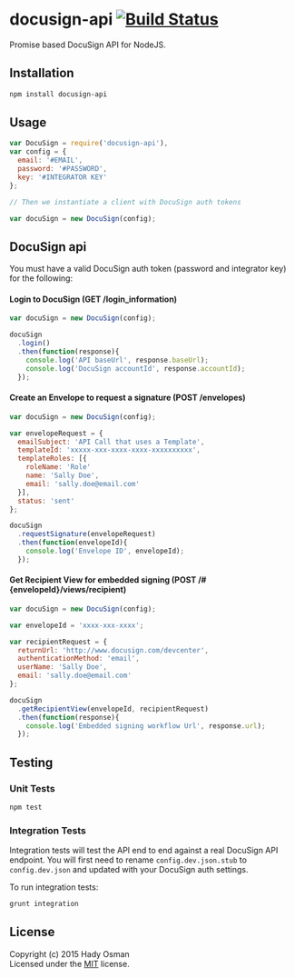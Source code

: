 # docusign-api [![Build Status](https://travis-ci.org/hadynz/docusign-api.svg)](https://travis-ci.org/hadynz/docusign-api)

Promise based DocuSign API for NodeJS.

## Installation

```bash
npm install docusign-api
```

## Usage

```js
var DocuSign = require('docusign-api'),
var config = {
  email: '#EMAIL',
  password: '#PASSWORD',
  key: '#INTEGRATOR KEY'
};

// Then we instantiate a client with DocuSign auth tokens

var docuSign = new DocuSign(config);
```

## DocuSign api

You must have a valid DocuSign auth token (password and integrator key) for the following:

#### Login to DocuSign (GET /login_information)

```js
var docuSign = new DocuSign(config);

docuSign
  .login()
  .then(function(response){
    console.log('API baseUrl', response.baseUrl);
    console.log('DocuSign accountId', response.accountId);
  });
```

#### Create an Envelope to request a signature  (POST /envelopes)

```js
var docuSign = new DocuSign(config);

var envelopeRequest = {
  emailSubject: 'API Call that uses a Template',
  templateId: 'xxxxx-xxx-xxxx-xxxx-xxxxxxxxxx',
  templateRoles: [{
    roleName: 'Role'
    name: 'Sally Doe',
    email: 'sally.doe@email.com'
  }],
  status: 'sent'
};

docuSign
  .requestSignature(envelopeRequest)
  .then(function(envelopeId){
    console.log('Envelope ID', envelopeId);
  });
```

#### Get Recipient View for embedded signing (POST /#{envelopeId}/views/recipient)

```js
var docuSign = new DocuSign(config);

var envelopeId = 'xxxx-xxx-xxxx';

var recipientRequest = {
  returnUrl: 'http://www.docusign.com/devcenter',
  authenticationMethod: 'email',
  userName: 'Sally Doe',
  email: 'sally.doe@email.com'
};

docuSign
  .getRecipientView(envelopeId, recipientRequest)
  .then(function(response){
    console.log('Embedded signing workflow Url', response.url);
  });
```

## Testing

### Unit Tests

```bash
npm test
```

### Integration Tests

Integration tests will test the API end to end against a real DocuSign API endpoint. You will first 
need to rename `config.dev.json.stub` to `config.dev.json` and updated with your DocuSign auth settings.

To run integration tests:

```bash
grunt integration
```

## License

Copyright (c) 2015 Hady Osman   
Licensed under the [MIT][license] license.

[license]: https://github.com/hadynz/docusign-api/blob/master/README.md
